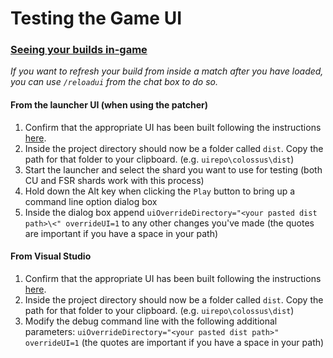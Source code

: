 # Testing the Game UI

### <ins>Seeing your builds in-game</ins>

_If you want to refresh your build from inside a match after you have loaded, you can use `/reloadui` from the chat box to do so._

#### From the launcher UI (when using the patcher)

1. Confirm that the appropriate UI has been built following the instructions [here](Building.md).
2. Inside the project directory should now be a folder called `dist`. Copy the path for that folder to your clipboard. (e.g. `uirepo\colossus\dist`)
3. Start the launcher and select the shard you want to use for testing (both CU and FSR shards work with this process)
4. Hold down the Alt key when clicking the `Play` button to bring up a command line option dialog box
5. Inside the dialog box append `uiOverrideDirectory="<your pasted dist path>\<" overrideUI=1` to any other changes you've made (the quotes are important if you have a space in your path)

#### From Visual Studio

1. Confirm that the appropriate UI has been built following the instructions [here](Building.md).
2. Inside the project directory should now be a folder called `dist`. Copy the path for that folder to your clipboard. (e.g. `uirepo\colossus\dist`)
3. Modify the debug command line with the following additional parameters: `uiOverrideDirectory="<your pasted dist path>" overrideUI=1` (the quotes are important if you have a space in your path)
